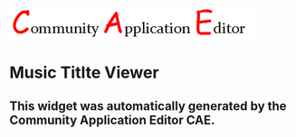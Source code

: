 ![CAE](https://github.com/GHProjectsTest/CAE-Deployment-Temp/blob/gh-pages/frontendComponent-13/img/logo.png)  

Music Titlte Viewer
===================


This widget was automatically generated by the Community Application Editor CAE.  
---------------
